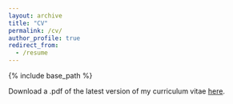 ```yaml
---
layout: archive
title: "CV"
permalink: /cv/
author_profile: true
redirect_from:
  - /resume
---
```


{% include base_path %}

<object width="400" height="500" type="application/pdf" data="http://andykimj.github.io/files/CV.pdf?#zoom=85&scrollbar=0&toolbar=0&navpanes=0">


Download a .pdf of the latest version of my curriculum vitae [here](http://andykimj.github.io/files/CV.pdf).

